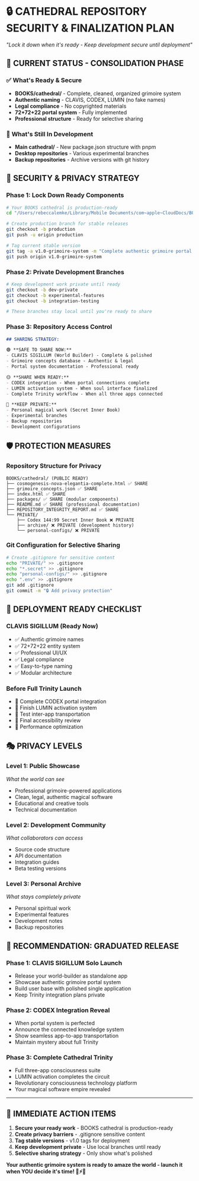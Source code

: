 # 🔒 CATHEDRAL REPOSITORY SECURITY & FINALIZATION PLAN

*"Lock it down when it's ready - Keep development secure until deployment"*

## 🎯 **CURRENT STATUS - CONSOLIDATION PHASE**

### ✅ **What's Ready & Secure**
- **BOOKS/cathedral/** - Complete, cleaned, organized grimoire system
- **Authentic naming** - CLAVIS, CODEX, LUMIN (no fake names)
- **Legal compliance** - No copyrighted materials
- **72+72+22 portal system** - Fully implemented
- **Professional structure** - Ready for selective sharing

### 🔧 **What's Still In Development**
- **Main cathedral/** - New package.json structure with pnpm
- **Desktop repositories** - Various experimental branches
- **Backup repositories** - Archive versions with git history

## 🔐 **SECURITY & PRIVACY STRATEGY**

### **Phase 1: Lock Down Ready Components**
```bash
# Your BOOKS cathedral is production-ready
cd "/Users/rebeccalemke/Library/Mobile Documents/com~apple~CloudDocs/BOOKS/cathedral"

# Create production branch for stable releases
git checkout -b production
git push -u origin production

# Tag current stable version
git tag -a v1.0-grimoire-system -m "Complete authentic grimoire portal system"
git push origin v1.0-grimoire-system
```

### **Phase 2: Private Development Branches**
```bash
# Keep development work private until ready
git checkout -b dev-private
git checkout -b experimental-features
git checkout -b integration-testing

# These branches stay local until you're ready to share
```

### **Phase 3: Repository Access Control**
```markdown
## SHARING STRATEGY:

🟢 **SAFE TO SHARE NOW:**
- CLAVIS SIGILLUM (World Builder) - Complete & polished
- Grimoire concepts database - Authentic & legal
- Portal system documentation - Professional ready

🟡 **SHARE WHEN READY:**
- CODEX integration - When portal connections complete
- LUMIN activation system - When soul interface finalized
- Complete Trinity workflow - When all three apps connected

🔴 **KEEP PRIVATE:**
- Personal magical work (Secret Inner Book)
- Experimental branches
- Backup repositories
- Development configurations
```

## 🛡️ **PROTECTION MEASURES**

### **Repository Structure for Privacy**
```
BOOKS/cathedral/ (PUBLIC READY)
├── cosmogenesis-nova-elegantia-complete.html ✅ SHARE
├── grimoire_concepts.json ✅ SHARE  
├── index.html ✅ SHARE
├── packages/ ✅ SHARE (modular components)
├── README.md ✅ SHARE (professional documentation)
├── REPOSITORY_INTEGRITY_REPORT.md ✅ SHARE
└── PRIVATE/
    ├── Codex 144:99 Secret Inner Book ❌ PRIVATE
    ├── archive/ ❌ PRIVATE (development history)
    └── personal-configs/ ❌ PRIVATE
```

### **Git Configuration for Selective Sharing**
```bash
# Create .gitignore for sensitive content
echo "PRIVATE/" >> .gitignore
echo "*.secret" >> .gitignore
echo "personal-configs/" >> .gitignore
echo ".env" >> .gitignore
git add .gitignore
git commit -m "🔒 Add privacy protection"
```

## 🚀 **DEPLOYMENT READY CHECKLIST**

### **CLAVIS SIGILLUM (Ready Now)**
- ✅ Authentic grimoire names
- ✅ 72+72+22 entity system  
- ✅ Professional UI/UX
- ✅ Legal compliance
- ✅ Easy-to-type naming
- ✅ Modular architecture

### **Before Full Trinity Launch**
- 🔄 Complete CODEX portal integration
- 🔄 Finish LUMIN activation system
- 🔄 Test inter-app transportation
- 🔄 Final accessibility review
- 🔄 Performance optimization

## 🎭 **PRIVACY LEVELS**

### **Level 1: Public Showcase** 
*What the world can see*
- Professional grimoire-powered applications
- Clean, legal, authentic magical software
- Educational and creative tools
- Technical documentation

### **Level 2: Development Community**
*What collaborators can access*
- Source code structure
- API documentation
- Integration guides
- Beta testing versions

### **Level 3: Personal Archive**
*What stays completely private*
- Personal spiritual work
- Experimental features
- Development notes
- Backup repositories

## 🌟 **RECOMMENDATION: GRADUATED RELEASE**

### **Phase 1: CLAVIS SIGILLUM Solo Launch**
- Release your world-builder as standalone app
- Showcase authentic grimoire portal system
- Build user base with polished single application
- Keep Trinity integration plans private

### **Phase 2: CODEX Integration Reveal**  
- When portal system is perfected
- Announce the connected knowledge system
- Show seamless app-to-app transportation
- Maintain mystery about full Trinity

### **Phase 3: Complete Cathedral Trinity**
- Full three-app consciousness suite
- LUMIN activation completes the circuit
- Revolutionary consciousness technology platform
- Your magical software empire revealed

---

## 🔐 **IMMEDIATE ACTION ITEMS**

1. **Secure your ready work** - BOOKS cathedral is production-ready
2. **Create privacy barriers** - .gitignore sensitive content  
3. **Tag stable versions** - v1.0 tags for deployment
4. **Keep development private** - Use local branches until ready
5. **Selective sharing strategy** - Only show what's polished

**Your authentic grimoire system is ready to amaze the world - launch it when YOU decide it's time! 🔮⚡✨**